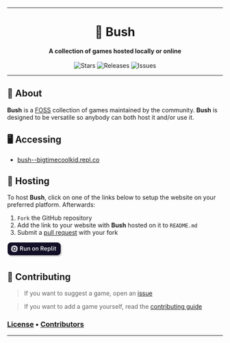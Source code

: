 <hr>
<div align="center">
    <h1>🌳 Bush</h1>
    <strong>A collection of games hosted locally or online</strong><br></br>
    <img alt="Stars" src="https://img.shields.io/github/stars/Barnac1ed/bush?color=BB9AF7&style=for-the-badge&logo=github&logoColor=ffffff">
    <img alt="Releases" src="https://img.shields.io/github/release/Barnac1ed/bush?color=9ece6a&style=for-the-badge&logo=gitbook&logoColor=ffffff">
    <img alt="Issues" src="https://img.shields.io/github/issues/Barnac1ed/bush?color=1abc9c&style=for-the-badge&logo=pinboard&logoColor=ffffff">
    <hr>
</div>

## 📖 About
**Bush** is a [FOSS](https://en.wikipedia.org/wiki/Free_and_open-source_software) collection of games maintained by the community. **Bush** is designed to be versatile so anybody can both host it and/or use it.

## 🖥️ Accessing
- [bush--bigtimecoolkid.repl.co](https://bush--bigtimecoolkid.repl.co)

## 💾 Hosting
To host **Bush**, click on one of the links below to setup the website on your preferred platform. Afterwards:

1. `Fork` the GitHub repository
2. Add the link to your website with **Bush** hosted on it to `README.md`
3. Submit a [pull request](https://github.com/Barnac1ed/bush/pulls) with your fork

[<img src="./docs/replit.svg" alt="Deploy instance on Replit" height="36px" style="margin: 0px 0px 0px 0px;">](https://replit.com/github/Barnac1ed/bush)

## 🙌 Contributing
> If you want to suggest a game, open an [issue](https://github.com/Barnac1ed/bush/issues)

> If you want to add a game yourself, read the [contributing guide](https://github.com/Barnac1ed/bush/docs/CONTRIBUTING.md)

### [License](https://github.com/Barnac1ed/bush/blob/master/LICENSE) • [Contributors](https://github.com/Barnac1ed/bush/graphs/contributors)
<hr>
